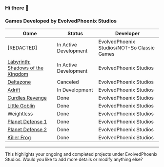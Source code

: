 ### Hi there 👋

### Games Developed by EvolvedPhoenix Studios

| Game | Status | Developer |
| --- | --- | --- |
| [REDACTED] | In Active Development | EvolvedPhoenix Studios/NOT-So Classic Games |
| [Labyrinth: Shadows of the Kingdom](https://store.steampowered.com/app/2495490/Labyrinth_Shadows_of_the_Kingdom/) | In Active Development | EvolvedPhoenix Studios |
| [Deltazone](https://store.steampowered.com/app/2127310/Deltazone/) | Canceled | EvolvedPhoenix Studios |
| [Adrift](https://evolvedphoenix-studios.itch.io/adrift-votl) | In Development | EvolvedPhoenix Studios |
| [Curdles Revenge](https://evolvedphoenix-studios.itch.io/cr) | Done | EvolvedPhoenix Studios |
| [Little Goblin](https://evolvedphoenix-studios.itch.io/little-goblins) | Done | EvolvedPhoenix Studios |
| [Weightless](https://evolvedphoenix-studios.itch.io/weightless) | Done | EvolvedPhoenix Studios |
| [Planet Defense 1](https://evolvedphoenix-studios.itch.io/planetdefense) | Done | EvolvedPhoenix Studios |
| [Planet Defense 2](https://evolvedphoenix-studios.itch.io/planetdefense2) | Done | EvolvedPhoenix Studios |
| [Killer Frog](https://evolvedphoenix-studios.itch.io/killer-frog) | Done | EvolvedPhoenix Studios |

---

This highlights your ongoing and completed projects under EvolvedPhoenix Studios. Would you like to add more details or modify anything else?
<!--
**EvolvedPhoenixOfficial/EvolvedPhoenixOfficial** is a ✨ _special_ ✨ repository because its `README.md` (this file) appears on your GitHub profile.

Here are some ideas to get you started:

- 🔭 I’m currently working on ...
- 🌱 I’m currently learning ...
- 👯 I’m looking to collaborate on ...
- 🤔 I’m looking for help with ...
- 💬 Ask me about ...
- 📫 How to reach me: ...
- 😄 Pronouns: ...
- ⚡ Fun fact: ...
-->
